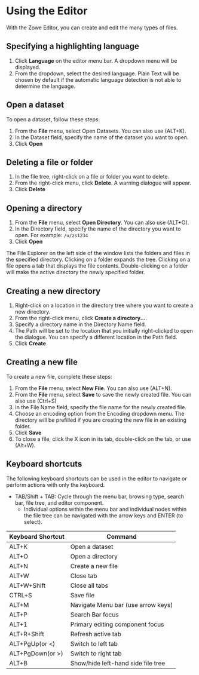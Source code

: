 # Using the Editor

With the Zowe Editor, you can create and edit the many types of files.

## Specifying a highlighting language

1. Click **Language** on the editor menu bar. A dropdown menu will be displayed.
2. From the dropdown, select the desired language. Plain Text will be chosen by default if the automatic language detection is not able to determine the language. 

## Open a dataset

To open a dataset, follow these steps:

1. From the **File** menu, select Open Datasets. You can also use (ALT+K).
2. In the Dataset field, specify the name of the dataset you want to open. 
3. Click **Open** 

## Deleting a file or folder

1. In the file tree, right-click on a file or folder you want to delete.
2. From the right-click menu, click **Delete**. A warning dialogue will appear. 
3. Click **Delete** 

## Opening a directory

1. From the **File** menu, select **Open Directory**. You can also use (ALT+O).
2. In the Directory field, specify the name of the directory you want to open. For example: `/u/zs1234`
3. Click **Open**

The File Explorer on the left side of the window lists the folders and files in the specified directory. Clicking on a folder expands the tree. Clicking on a file opens a tab that displays the file contents. Double-clicking on a folder will make the active directory the newly specified folder. 

## Creating a new directory

1. Right-click on a location in the directory tree where you want to create a new directory.
2. From the right-click menu, click **Create a directory...**.
3. Specify a directory name in the Directory Name field. 
4. The Path will be set to the location that you initially right-clicked to open the dialogue. You can specify a different location in the Path field. 
5. Click **Create**    

## Creating a new file

To create a new file, complete these steps:

1. From the **File** menu, select **New File**. You can also use (ALT+N).
2. From the **File** menu, select **Save** to save the newly created file. You can also use (Ctrl+S)
3. In the File Name field, specify the file name for the newly created file.
4. Choose an encoding option from the Encoding dropdown menu. The directory will be prefilled if you are creating the new file in an existing folder.
5. Click **Save**
6. To close a file, click the X icon in its tab, double-click on the tab, or use (Alt+W).   

## Keyboard shortcuts

The following keyboard shortcuts can be used in the editor to navigate or perform actions with only the keyboard.

- TAB/Shift + TAB: Cycle through the menu bar, browsing type, search bar, file tree, and editor component.  
    - Individual options within the menu bar and individual nodes within the file tree can be navigated with the arrow keys and ENTER (to select).

|Keyboard Shortcut|Command|
|---	|---	|
|ALT+K  |Open a dataset |
|ALT+O  |Open a directory |
|ALT+N  |Create a new file |
|ALT+W   	|Close tab |
|ALT+W+Shift |Close all tabs
|CTRL+S |Save file |
|ALT+M |Navigate Menu bar (use arrow keys) |
|ALT+P|Search Bar focus|
|ALT+1   	|Primary editing component focus |
|ALT+R+Shift|Refresh active tab|
|ALT+PgUp(or &lt;)| Switch to left tab|
|ALT+PgDown(or &gt;)|Switch to right tab|
|ALT+B|Show/hide left-hand side file tree|